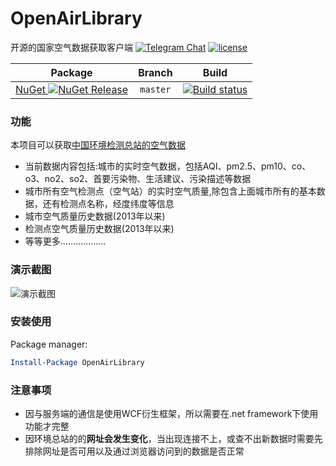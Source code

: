 # OpenAirLibrary
开源的国家空气数据获取客户端
[![Telegram Chat](https://img.shields.io/badge/Chat-Telegram-blue.svg)](https://t.me/hzexe)
[![license](https://img.shields.io/github/license/hzexe/openair.svg)](https://raw.githubusercontent.com/hzexe/openair/master/LICENSE)

|Package|Branch|Build|
|:-----:|:----:|:---:|
| [NuGet ![NuGet Release](https://img.shields.io/nuget/vpre/OpenAirLibrary.svg?label=OpenAirLibrary&maxAge=3600)](https://www.nuget.org/packages/OpenAirLibrary/) | `master` | [![Build status](https://hzexe.visualstudio.com/openair/_apis/build/status/openair-.NET%20Desktop-CI?branchName=master)](https://hzexe.visualstudio.com/openair/_build/latest?definitionId=2) |

### 功能

本项目可以获取[中国环境检测总站的空气数据](http://www.cnemc.cn/)<br />

* 当前数据内容包括:城市的实时空气数据，包括AQI、pm2.5、pm10、co、o3、no2、so2、首要污染物、生活建议、污染描述等数据<br />
* 城市所有空气检测点（空气站）的实时空气质量,除包含上面城市所有的基本数据，还有检测点名称，经度纬度等信息<br />
* 城市空气质量历史数据(2013年以来)<br />
* 检测点空气质量历史数据(2013年以来)<br />
* 等等更多………………

 ### 演示截图
![演示截图](https://raw.githubusercontent.com/hzexe/openair/master/example/example.gif)

### 安装使用
Package manager:

```powershell
Install-Package OpenAirLibrary
```

### 注意事项

* 因与服务端的通信是使用WCF衍生框架，所以需要在.net framework下使用功能才完整<br />
* 因环境总站的的**网址会发生变化**，当出现连接不上，或查不出新数据时需要先排除网址是否可用以及通过浏览器访问到的数据是否正常<br />
